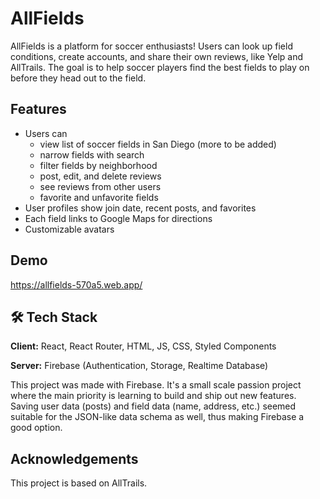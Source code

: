 
# AllFields

AllFields is a platform for soccer enthusiasts! Users can look up field conditions, create accounts, and share their own reviews, like Yelp and AllTrails. The goal is to help soccer players find the best fields to play on before they head out to the field. 


## Features
- Users can
  - view list of soccer fields in San Diego (more to be added)
  - narrow fields with search
  - filter fields by neighborhood
  - post, edit, and delete reviews
  - see reviews from other users
  - favorite and unfavorite fields
- User profiles show join date, recent posts, and favorites
- Each field links to Google Maps for directions
- Customizable avatars

## Demo

https://allfields-570a5.web.app/

## 🛠 Tech Stack

**Client:** React, React Router, HTML, JS, CSS, Styled Components

**Server:** Firebase (Authentication, Storage, Realtime Database)

This project was made with Firebase. It's a small scale passion project where the main priority is learning to build and ship out new features. Saving user data (posts) and field data (name, address, etc.) seemed suitable for the JSON-like data schema as well, thus making Firebase a good option.


## Acknowledgements

This project is based on AllTrails.

